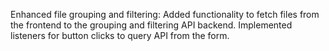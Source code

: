 Enhanced file grouping and filtering: Added functionality to fetch files from the frontend to the grouping and filtering API backend. Implemented listeners for button clicks to query API from the form.
